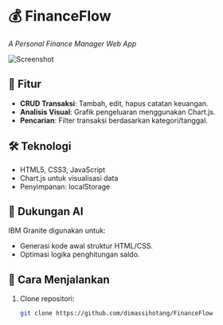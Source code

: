 # 💰 FinanceFlow  
*A Personal Finance Manager Web App*  

![Screenshot](assets/screenshot.png)  

## 🌟 Fitur  
- **CRUD Transaksi**: Tambah, edit, hapus catatan keuangan.  
- **Analisis Visual**: Grafik pengeluaran menggunakan Chart.js.  
- **Pencarian**: Filter transaksi berdasarkan kategori/tanggal.  

## 🛠 Teknologi  
- HTML5, CSS3, JavaScript  
- Chart.js untuk visualisasi data  
- Penyimpanan: localStorage  

## 🤖 Dukungan AI  
IBM Granite digunakan untuk:  
- Generasi kode awal struktur HTML/CSS.  
- Optimasi logika penghitungan saldo.  

## 🚀 Cara Menjalankan  
1. Clone repositori:  
   ```bash
   git clone https://github.com/dimassihotang/FinanceFlow
